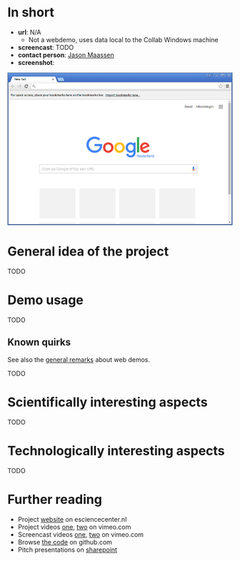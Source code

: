 # In short

- **url**: N/A
  - Not a webdemo, uses data local to the Collab Windows machine
- **screencast**: TODO
- **contact person**: [Jason Maassen](https://www.esciencecenter.nl/profile/dr.-jason-maassen)
- **screenshot**: 
 
![screenshot](/demos/template/screencapture-demo-template.png "template demo screenshot")


# General idea of the project

TODO

# Demo usage

TODO

## Known quirks

See also the [general remarks](/doc/demo-usage-general-remarks.md) about web demos.


TODO

# Scientifically interesting aspects

TODO

# Technologically interesting aspects

TODO

# Further reading

- Project [website](https://www.esciencecenter.nl/project/esalsa) on esciencecenter.nl
- Project videos [one](https://vimeo.com/111754358), [two](https://vimeo.com/102108007) on vimeo.com
- Screencast videos [one](https://vimeo.com/channels/1023710/158028806), [two](https://vimeo.com/channels/1023710/158028597) on vimeo.com
- Browse [the code](https://github.com/NLeSC?utf8=%E2%9C%93&query=esalsa) on github.com
- Pitch presentations on [sharepoint](https://nlesc.sharepoint.com/Shared%20Documents/Forms/AllItems.aspx?RootFolder=%2FShared%20Documents%2FNLeSC%20Project%20Presentations%2FCurrent%2FeSalsa&FolderCTID=0x0120004EB0DBA245A10041AA401E78745EB1B1&View={2CC9F224-02CB-49B5-9DBB-C97AE29C8572})


